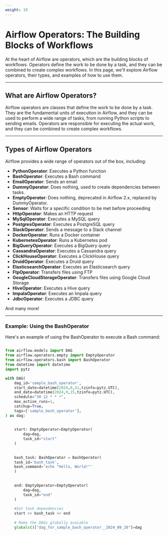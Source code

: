 ```yaml
---
weight: 10
---
```


# Airflow Operators: The Building Blocks of Workflows

 At the heart of Airflow are operators, which are the building blocks of workflows. Operators define the work to be done by a task, and they can be combined to create complex workflows. In this page, we'll explore Airflow operators, their types, and examples of how to use them.

-----------------------------

## What are Airflow Operators?
Airflow operators are classes that define the work to be done by a task. They are the fundamental units of execution in Airflow, and they can be used to perform a wide range of tasks, from running Python scripts to sending emails. Operators are responsible for executing the actual work, and they can be combined to create complex workflows.

-----------------------------


## Types of Airflow Operators

Airflow provides a wide range of operators out of the box, including:

* **PythonOperator**: Executes a Python function
* **BashOperator**: Executes a Bash command
* **EmailOperator**: Sends an email
* **DummyOperator**: Does nothing, used to create dependencies between tasks.
* **EmptyOperator**: Does nothing, deprecated in Airflow 2.x, replaced by DummyOperator.
* **Sensor**: Waits for a specific condition to be met before proceeding
* **HttpOperator**: Makes an HTTP request
* **MySqlOperator**: Executes a MySQL query
* **PostgresOperator**: Executes a PostgreSQL query
* **SlackOperator**: Sends a message to a Slack channel
* **DockerOperator**: Runs a Docker container
* **KubernetesOperator**: Runs a Kubernetes pod
* **BigQueryOperator**: Executes a BigQuery query
* **CassandraOperator**: Executes a Cassandra query
* **ClickHouseOperator**: Executes a ClickHouse query
* **DruidOperator**: Executes a Druid query
* **ElasticsearchOperator**: Executes an Elasticsearch query
* **FtpOperator**: Transfers files using FTP
* **GoogleCloudStorageOperator**: Transfers files using Google Cloud Storage
* **HiveOperator**: Executes a Hive query
* **ImpalaOperator**: Executes an Impala query
* **JdbcOperator**: Executes a JDBC query

And many more!

-----------------------------


### Example: Using the BashOperator

Here's an example of using the BashOperator to execute a Bash command:
```python

from airflow.models import DAG
from airflow.operators.empty import EmptyOperator
from airflow.operators.bash import BashOperator
from datetime import datetime
import pytz

with DAG(
    dag_id='sample_bash_operator',
    start_date=datetime(2024,8,31,tzinfo=pytz.UTC),
    end_date=datetime(2024,9,15,tzinfo=pytz.UTC),
    schedule="30 12 * * *",
    max_active_runs=1,
    catchup=True,
    tags=['sample_bash_operator'],
) as dag:
    
    
    start: EmptyOperator=EmptyOperator(
        dag=dag,
        task_id="start"
    )
    
    
    bash_task: BashOperator = BashOperator(
    task_id='bash_task',
    bash_command='echo "Hello, World!"'
    )
    
    
    end: EmptyOperator=EmptyOperator(
        dag=dag,
        task_id="end"
    )
    
    #Set task dependencies
    start >> bash_task >> end
    
    # Make the DAGs globally avaiable
    globals()["dag_for_sample_bash_operator__2024_09_28"]=dag
    

